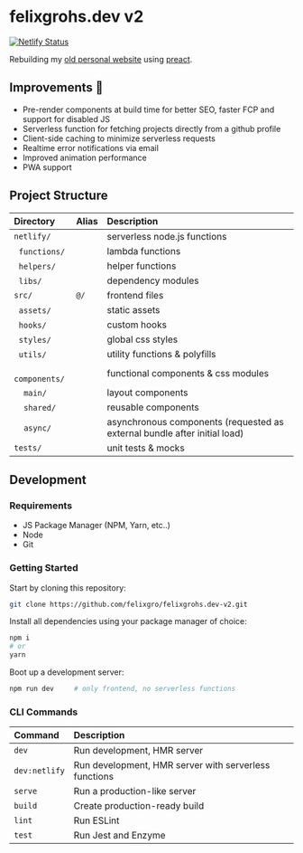 # felixgrohs.dev v2

[![Netlify Status](https://api.netlify.com/api/v1/badges/5e50b440-5a3d-449f-8be8-40f604f8716a/deploy-status)](https://app.netlify.com/sites/fgv2/deploys)

Rebuilding my [old personal website](https://github.com/felixgro/felixgrohs.dev) using [preact](https://preactjs.com/).

## Improvements 🚀
- Pre-render components at build time for better SEO, faster FCP and support for disabled JS
- Serverless function for fetching projects directly from a github profile
- Client-side caching to minimize serverless requests
- Realtime error notifications via email
- Improved animation performance
- PWA support

## Project Structure
| Directory | Alias | Description |
| :----- | :----- | :----- |
| `netlify/`||serverless node.js functions|
| &nbsp; `functions/`||lambda functions|
| &nbsp; `helpers/`||helper functions|
| &nbsp; `libs/`||dependency modules|
| `src/`|`@/`|frontend files|
| &nbsp; `assets/`||static assets|
| &nbsp; `hooks/`||custom hooks|
| &nbsp; `styles/`||global css styles|
| &nbsp; `utils/`||utility functions & polyfills|
| &nbsp; `components/`||functional components & css modules|
| &nbsp; &nbsp; `main/`||layout components|
| &nbsp; &nbsp; `shared/`||reusable components|
| &nbsp; &nbsp; `async/`||asynchronous components (requested as external bundle after initial load)|
| `tests/` ||unit tests & mocks|

## Development

### Requirements
- JS Package Manager (NPM, Yarn, etc..)
- Node
- Git

### Getting Started
Start by cloning this repository:
```bash
git clone https://github.com/felixgro/felixgrohs.dev-v2.git
```
Install all dependencies using your package manager of choice:
```bash
npm i
# or
yarn
```

Boot up a development server:
```bash
npm run dev     # only frontend, no serverless functions
```


### CLI Commands
| Command | Description |
| :----- | :----- |
| `dev`|Run development, HMR server|
| `dev:netlify`|Run development, HMR server with serverless functions|
| `serve`|Run a production-like server|
| `build`|Create production-ready build|
| `lint`|Run ESLint|
| `test`|Run Jest and Enzyme|

